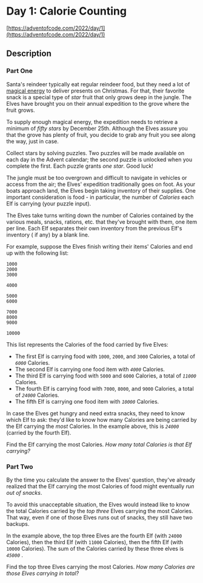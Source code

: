# Day 1: Calorie Counting

[https://adventofcode.com/2022/day/1](https://adventofcode.com/2022/day/1)

## Description

### Part One

Santa's reindeer typically eat regular reindeer food, but they need a lot
of [magical energy](https://adventofcode.com/2018/day/25) to deliver presents on Christmas. For that, their favorite
snack is a special type of _star_ fruit that only grows deep in the jungle. The Elves have brought you on their annual
expedition to the grove where the fruit grows.

To supply enough magical energy, the expedition needs to retrieve a minimum of _fifty stars_ by December 25th. Although
the Elves assure you that the grove has plenty of fruit, you decide to grab any fruit you see along the way, just in
case.

Collect stars by solving puzzles. Two puzzles will be made available on each day in the Advent calendar; the second
puzzle is unlocked when you complete the first. Each puzzle grants _one star_. Good luck!

The jungle must be too overgrown and difficult to navigate in vehicles or access from the air; the Elves' expedition
traditionally goes on foot. As your boats approach land, the Elves begin taking inventory of their supplies. One
important consideration is food - in particular, the number of _Calories_ each Elf is carrying (your puzzle input).

The Elves take turns writing down the number of Calories contained by the various meals, snacks,
rations, <span title="By &quot;etc&quot;, you're pretty sure they just mean &quot;more snacks&quot;.">etc.</span> that
they've brought with them, one item per line. Each Elf separates their own inventory from the previous Elf's inventory (
if any) by a blank line.

For example, suppose the Elves finish writing their items' Calories and end up with the following list:

    1000
    2000
    3000
    
    4000
    
    5000
    6000
    
    7000
    8000
    9000
    
    10000

This list represents the Calories of the food carried by five Elves:

* The first Elf is carrying food with `1000`, `2000`, and `3000` Calories, a total of _`6000`_ Calories.
* The second Elf is carrying one food item with _`4000`_ Calories.
* The third Elf is carrying food with `5000` and `6000` Calories, a total of _`11000`_ Calories.
* The fourth Elf is carrying food with `7000`, `8000`, and `9000` Calories, a total of _`24000`_ Calories.
* The fifth Elf is carrying one food item with _`10000`_ Calories.

In case the Elves get hungry and need extra snacks, they need to know which Elf to ask: they'd like to know how many
Calories are being carried by the Elf carrying the _most_ Calories. In the example above, this is _`24000`_ (carried by
the fourth Elf).

Find the Elf carrying the most Calories. _How many total Calories is that Elf carrying?_

### Part Two

By the time you calculate the answer to the Elves' question, they've already realized that the Elf carrying the most
Calories of food might eventually _run out of snacks_.

To avoid this unacceptable situation, the Elves would instead like to know the total Calories carried by the _top three_
Elves carrying the most Calories. That way, even if one of those Elves runs out of snacks, they still have two backups.

In the example above, the top three Elves are the fourth Elf (with `24000` Calories), then the third Elf (with `11000`
Calories), then the fifth Elf (with `10000` Calories). The sum of the Calories carried by these three elves is _`45000`_
.

Find the top three Elves carrying the most Calories. _How many Calories are those Elves carrying in total?_
